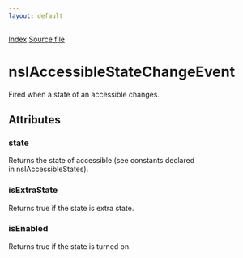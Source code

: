 ```yaml
---
layout: default
---
```

<div id='links'><a href="../index.html">Index</a>
<a href="http://dxr.mozilla.org/mozilla-central/source/accessible/interfaces/nsIAccessibleStateChangeEvent.idl">Source file</a>
</div>

# nsIAccessibleStateChangeEvent #
  
Fired when a state of an accessible changes.  
  

## Attributes ##

### state ###
  
Returns the state of accessible (see constants declared  
in nsIAccessibleStates).  
  

### isExtraState ###
  
Returns true if the state is extra state.  
  

### isEnabled ###
  
Returns true if the state is turned on.  
  
